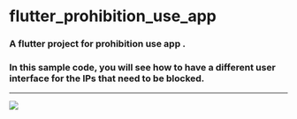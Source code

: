 # flutter_prohibition_use_app

### A  flutter project for prohibition use app .

### In this sample code, you will see how to have a different user interface for the IPs that need to be blocked.

---

<img src="https://github.com/esmaeil-ahmadipour/flutter_prohibition_use_app/blob/main/assets/connected_to_internet__from_blocked_ip.gif?raw=true"/>
